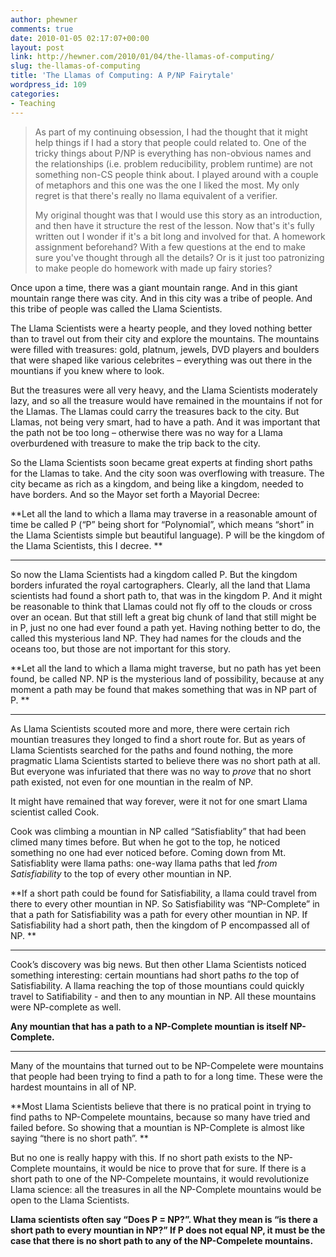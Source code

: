 ```yaml
---
author: phewner
comments: true
date: 2010-01-05 02:17:07+00:00
layout: post
link: http://hewner.com/2010/01/04/the-llamas-of-computing/
slug: the-llamas-of-computing
title: 'The Llamas of Computing: A P/NP Fairytale'
wordpress_id: 109
categories:
- Teaching
---
```


<blockquote>As part of my continuing obsession, I had the thought that it might help things if I had a story that people could related to.  One of the tricky things about P/NP is everything has non-obvious names and the relationships (i.e. problem reducibility, problem runtime) are not something non-CS people think about.  I played around with a couple of metaphors and this one was the one I liked the most.  My only regret is that there's really no llama equivalent of a verifier.

My original thought was that I would use this story as an introduction, and then have it structure the rest of the lesson.  Now that's it's fully written out I wonder if it's a bit long and involved for that.  A homework assignment beforehand?  With a few questions at the end to make sure you've thought through all the details?  Or is it just too patronizing to make people do homework with made up fairy stories?</blockquote>






Once upon a time, there was a giant mountain range.   And in this giant mountain range there was  city.  And in this city was a tribe of people.   And this tribe of people was called the Llama Scientists.

The Llama Scientists were a hearty people, and they loved nothing better than to travel out from their city and explore the mountains.  The mountains were filled with treasures: gold, platnum, jewels, DVD players and boulders that were shaped like various celebrites – everything was out there in the mountians if you knew where to look.

But the treasures were all very heavy, and the Llama Scientists moderately lazy, and so all the treasure would have remained in the mountains if not for the Llamas.  The Llamas could carry the treasures back to the city.  But Llamas, not being very smart, had to have a path.  And it was important that the path not be too long – otherwise there was no way for a Llama overburdened with treasure to make the trip back to the city.

So the Llama Scientists soon became great experts at finding short paths for the Llamas to take.  And the city soon was overflowing with treasure.  The city became as rich as a kingdom, and being like a kingdom, needed to have borders.  And so the Mayor set forth a Mayorial Decree:

**Let all the land to which a llama may traverse in a reasonable amount of time be called P (“P” being short for “Polynomial”, which means “short” in the Llama Scientists simple but beautiful language).  P will be the kingdom of the Llama Scientists, this I decree.
**


* * *



So now the Llama Scientists had a kingdom called P.  But the kingdom borders infurated the royal cartographers.  Clearly, all the land that Llama scientists had found a short path to, that was in the kingdom P.  And it might be reasonable to think that Llamas could not fly off to the clouds or cross over an ocean.  But that still left a great big chunk of land that still might be in P, just no one had ever found a path yet.
Having nothing better to do, the called this mysterious land NP.  They had names for the clouds and the oceans too, but those are not important for this story.

**Let all the land to which a llama might traverse, but no path has yet been found, be called NP.  NP is the mysterious land of possibility, because at any moment a path may be found that makes something that was in NP part of P.
**


* * *



As Llama Scientists scouted more and more, there were certain rich mountian treasures they longed to find a short route for.  But as years of Llama Scientists searched for the paths and found nothing, the more pragmatic Llama Scientists started to believe there was no short path at all.  But everyone was infuriated that there was no way to _prove_ that no short path existed, not even for one mountian in the realm of NP.

It might have remained that way forever, were it not for one smart Llama scientist called Cook.

Cook was climbing a mountian in NP called “Satisfiablity” that had been climed many times before.  But when he got to the top, he noticed something no one had ever noticed before.  Coming down from Mt. Satisfiablity were llama paths: one-way llama paths that led _from Satisfiability_ to the top of every other mountian in NP.

**If a short path could be found for Satisfiability, a llama could travel from there to every other mountian in NP.  So Satisfiability was “NP-Complete” in that a path for Satisfiability was a path for every other mountian in NP. If Satisfiability had a short path, then the kingdom of P encompassed all of NP.
**


* * *



Cook’s discovery was big news.  But then other Llama Scientists noticed something interesting: certain mountians had short paths _to_ the top of Satisfiability.  A llama reaching the top of those mountians could quickly travel to Satifiability - and then to any mountian in NP.  All these mountains were NP-complete as well.

**Any mountian that has a path to a NP-Complete mountian is itself NP-Complete.**



* * *



Many of the mountains that turned out to be NP-Compelete were mountains that people had been trying to find a path to for a long time.  These were the hardest mountains in all of NP.

**Most Llama Scientists believe that there is no pratical point in trying to find paths to NP-Compelete mountains, because so many have tried and failed before.  So showing that a mountian is NP-Complete is almost like saying “there is no short path”.
**

But no one is really happy with this.  If no short path exists to the NP-Complete mountains, it would be nice to prove that for sure.  If there is a short path to one of the NP-Compelete mountains, it would revolutionize Llama science: all the treasures in all the NP-Complete mountains would be open to the Llama Scientists.

**Llama scientists often say “Does P = NP?”.  What they mean is “is there a short path to every mountian in NP?”  If P does not equal NP, it must be the case that there is no short path to any of the NP-Compelete mountains.**

